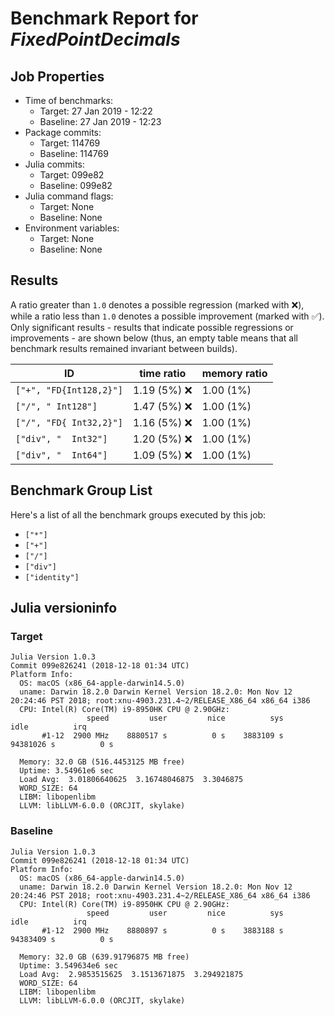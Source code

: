 # Benchmark Report for *FixedPointDecimals*

## Job Properties
* Time of benchmarks:
    - Target: 27 Jan 2019 - 12:22
    - Baseline: 27 Jan 2019 - 12:23
* Package commits:
    - Target: 114769
    - Baseline: 114769
* Julia commits:
    - Target: 099e82
    - Baseline: 099e82
* Julia command flags:
    - Target: None
    - Baseline: None
* Environment variables:
    - Target: None
    - Baseline: None

## Results
A ratio greater than `1.0` denotes a possible regression (marked with :x:), while a ratio less
than `1.0` denotes a possible improvement (marked with :white_check_mark:). Only significant results - results
that indicate possible regressions or improvements - are shown below (thus, an empty table means that all
benchmark results remained invariant between builds).

| ID                             | time ratio    | memory ratio |
|--------------------------------|---------------|--------------|
| `["+", "FD{Int128,2}"]`        | 1.19 (5%) :x: |   1.00 (1%)  |
| `["/", " Int128"]`             | 1.47 (5%) :x: |   1.00 (1%)  |
| `["/", "FD{ Int32,2}"]`        | 1.16 (5%) :x: |   1.00 (1%)  |
| `["div", "  Int32"]`           | 1.20 (5%) :x: |   1.00 (1%)  |
| `["div", "  Int64"]`           | 1.09 (5%) :x: |   1.00 (1%)  |

## Benchmark Group List
Here's a list of all the benchmark groups executed by this job:

- `["*"]`
- `["+"]`
- `["/"]`
- `["div"]`
- `["identity"]`

## Julia versioninfo

### Target
```
Julia Version 1.0.3
Commit 099e826241 (2018-12-18 01:34 UTC)
Platform Info:
  OS: macOS (x86_64-apple-darwin14.5.0)
  uname: Darwin 18.2.0 Darwin Kernel Version 18.2.0: Mon Nov 12 20:24:46 PST 2018; root:xnu-4903.231.4~2/RELEASE_X86_64 x86_64 i386
  CPU: Intel(R) Core(TM) i9-8950HK CPU @ 2.90GHz: 
                 speed         user         nice          sys         idle          irq
       #1-12  2900 MHz    8880517 s          0 s    3883109 s   94381026 s          0 s
       
  Memory: 32.0 GB (516.4453125 MB free)
  Uptime: 3.54961e6 sec
  Load Avg:  3.01806640625  3.16748046875  3.3046875
  WORD_SIZE: 64
  LIBM: libopenlibm
  LLVM: libLLVM-6.0.0 (ORCJIT, skylake)
```

### Baseline
```
Julia Version 1.0.3
Commit 099e826241 (2018-12-18 01:34 UTC)
Platform Info:
  OS: macOS (x86_64-apple-darwin14.5.0)
  uname: Darwin 18.2.0 Darwin Kernel Version 18.2.0: Mon Nov 12 20:24:46 PST 2018; root:xnu-4903.231.4~2/RELEASE_X86_64 x86_64 i386
  CPU: Intel(R) Core(TM) i9-8950HK CPU @ 2.90GHz: 
                 speed         user         nice          sys         idle          irq
       #1-12  2900 MHz    8880897 s          0 s    3883188 s   94383409 s          0 s
       
  Memory: 32.0 GB (639.91796875 MB free)
  Uptime: 3.549634e6 sec
  Load Avg:  2.9853515625  3.1513671875  3.294921875
  WORD_SIZE: 64
  LIBM: libopenlibm
  LLVM: libLLVM-6.0.0 (ORCJIT, skylake)
```